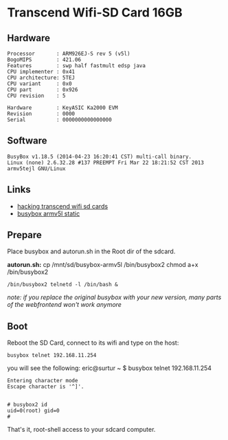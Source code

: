# Transcend Wifi-SD Card 16GB

## Hardware

    Processor       : ARM926EJ-S rev 5 (v5l)
    BogoMIPS        : 421.06
    Features        : swp half fastmult edsp java
    CPU implementer : 0x41
    CPU architecture: 5TEJ
    CPU variant     : 0x0
    CPU part        : 0x926
    CPU revision    : 5

    Hardware        : KeyASIC Ka2000 EVM
    Revision        : 0000
    Serial          : 0000000000000000

## Software

    BusyBox v1.18.5 (2014-04-23 16:20:41 CST) multi-call binary.
    Linux (none) 2.6.32.28 #137 PREEMPT Fri Mar 22 18:21:52 CST 2013 armv5tejl GNU/Linux

## Links

- [hacking transcend wifi sd cards](http://haxit.blogspot.de/2013/08/hacking-transcend-wifi-sd-cards.html)
- [busybox armv5l static](http://busybox.net/downloads/binaries/latest/busybox-armv5l)

## Prepare

Place busybox and autorun.sh in the Root dir of the sdcard.

**autorun.sh:**
    cp /mnt/sd/busybox-armv5l /bin/busybox2
    chmod a+x /bin/busybox2

    /bin/busybox2 telnetd -l /bin/bash &

*note: if you replace the original busybox with your new version, many parts of the webfrontend won't work anymore*

## Boot
Reboot the SD Card, connect to its wifi and type on the host:

    busybox telnet 192.168.11.254

you will see the following:
    eric@surtur ~ $ busybox telnet 192.168.11.254

    Entering character mode
    Escape character is '^]'.


    # busybox2 id
    uid=0(root) gid=0
    #

That's it, root-shell access to your sdcard computer.
